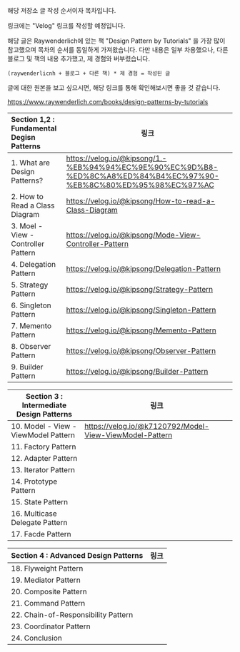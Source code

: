 

해당 저장소 글 작성 순서이자 목차입니다.

링크에는 "Velog" 링크를 작성할 예정입니다.

해당 글은 Raywenderlich에 있는 책 "Design Pattern by Tutorials" 을 가장 많이 참고했으며 목차의 순서를 동일하게 가져왔습니다.
다만 내용은 일부 차용했으나, 다른 블로그 및 책의 내용 추가했고, 제 경험와 버부렸습니다.

`(raywenderlicnh + 블로그 + 다른 책) * 제 경험 = 작성된 글`

글에 대한 원본을 보고 싶으시면, 해당 링크를 통해 확인해보시면 좋을 것 같습니다.

https://www.raywenderlich.com/books/design-patterns-by-tutorials

| Section 1,2 : Fundamental Degisn Patterns | 링크 |
| :---------------------------------------- | ---- |
| 1. What are Design Patterns?              |https://velog.io/@kipsong/1.-%EB%94%94%EC%9E%90%EC%9D%B8-%ED%8C%A8%ED%84%B4%EC%97%90-%EB%8C%80%ED%95%98%EC%97%AC|
| 2. How to Read a Class Diagram            |https://velog.io/@kipsong/How-to-read-a-Class-Diagram|
| 3. Moel - View - Controller Pattern       |https://velog.io/@kipsong/Mode-View-Controller-Pattern|
| 4. Delegation Pattern                     |https://velog.io/@kipsong/Delegation-Pattern|
| 5. Strategy Pattern                       |https://velog.io/@kipsong/Strategy-Pattern|
| 6. Singleton Pattern                      |https://velog.io/@kipsong/Singleton-Pattern|
| 7. Memento Pattern                        |https://velog.io/@kipsong/Memento-Pattern|
| 8. Observer Pattern                       |https://velog.io/@kipsong/Observer-Pattern|
| 9. Builder Pattern                        |https://velog.io/@kipsong/Builder-Pattern|

| Section 3 : Intermediate Design Patterns | 링크 |
| ---------------------------------------- | ---- |
| 10. Model - View - ViewModel Pattern     |https://velog.io/@k7120792/Model-View-ViewModel-Pattern|
| 11. Factory Pattern                      |      |
| 12. Adapter Pattern                      |      |
| 13. Iterator Pattern                     |      |
| 14. Prototype Pattern                    |      |
| 15. State Pattern                        |      |
| 16. Multicase Delegate Pattern           |      |
| 17. Facde Pattern                        |      |

| Section 4 : Advanced Design Patterns | 링크 |
| ------------------------------------ | ---- |
| 18. Flyweight Pattern                |      |
| 19. Mediator Pattern                 |      |
| 20. Composite Pattern                |      |
| 21. Command Pattern                  |      |
| 22. Chain-of-Responsibility Pattern  |      |
| 23. Coordinator Pattern              |      |
| 24. Conclusion                       |      |




